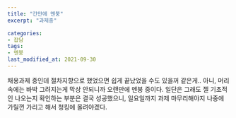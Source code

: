 ```yaml
---
title: "간만에 멘붕"
excerpt: "과제중"

categories:
- 잡담
tags:
- 멘붕
last_modified_at: 2021-09-30
---
```

채용과제 중인데 절차지향으로 했었으면 쉽게 끝났었을 수도 있을꺼 같은게.. 아니, 
머리 속에는 바박 그려지는게 막상 안되니까 오랜만에 멘붕 중이다.
일단은 그래도 젤 기초적인 나오는지 확인하는 부분은 결국 성공했으니, 일요일까지 과제 마무리해야지
나중에 가릴껀 가리고 해서 청킹에 올려야겠다.
